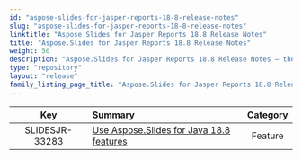 ```yaml
---
id: "aspose-slides-for-jasper-reports-18-8-release-notes"
slug: "aspose-slides-for-jasper-reports-18-8-release-notes"
linktitle: "Aspose.Slides for Jasper Reports 18.8 Release Notes"
title: "Aspose.Slides for Jasper Reports 18.8 Release Notes"
weight: 50
description: "Aspose.Slides for Jasper Reports 18.8 Release Notes – the latest updates and fixes."
type: "repository"
layout: "release"
family_listing_page_title: "Aspose.Slides for Jasper Reports 18.8 Release Notes"
---
```


|**Key** |**Summary** |**Category** |
| :-: | :- | :-: |
|SLIDESJR-33283|[Use Aspose.Slides for Java 18.8 features](/slides/java/release-notes/2018/aspose-slides-for-java-18-8-release-notes/)|Feature|

